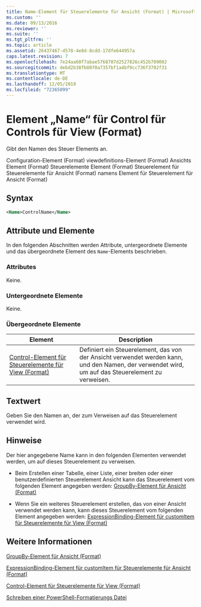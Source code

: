 ```yaml
---
title: Name-Element für Steuerelemente für Ansicht (Format) | Microsoft-Dokumentation
ms.custom: ''
ms.date: 09/13/2016
ms.reviewer: ''
ms.suite: ''
ms.tgt_pltfrm: ''
ms.topic: article
ms.assetid: 26437467-d578-4e8d-8cdd-17dfe644957a
caps.latest.revision: 7
ms.openlocfilehash: 7e24aa60f7abae5768707d2527826c452b709002
ms.sourcegitcommit: debd2b38fb8070a7357bf1a4bf9cc736f3702f31
ms.translationtype: MT
ms.contentlocale: de-DE
ms.lasthandoff: 12/05/2019
ms.locfileid: "72365099"
---
```

# <a name="name-element-for-control-for-controls-for-view-format"></a>Element „Name“ für Control für Controls für View (Format)

Gibt den Namen des Steuer Elements an.

Configuration-Element (Format) viewdefinitions-Element (Format) Ansichts Element (Format) Steuerelemente Element (Format) Steuerelement für Steuerelemente für Ansicht (Format) namens Element für Steuerelement für Ansicht (Format)

## <a name="syntax"></a>Syntax

```xml
<Name>ControlName</Name>
```

## <a name="attributes-and-elements"></a>Attribute und Elemente

In den folgenden Abschnitten werden Attribute, untergeordnete Elemente und das übergeordnete Element des `Name`-Elements beschrieben.

### <a name="attributes"></a>Attributes

Keine.

### <a name="child-elements"></a>Untergeordnete Elemente

Keine.

### <a name="parent-elements"></a>Übergeordnete Elemente

|Element|Description|
|-------------|-----------------|
|[Control-Element für Steuerelemente für View (Format)](./control-element-for-controls-for-view-format.md)|Definiert ein Steuerelement, das von der Ansicht verwendet werden kann, und den Namen, der verwendet wird, um auf das Steuerelement zu verweisen.|

## <a name="text-value"></a>Textwert

Geben Sie den Namen an, der zum Verweisen auf das Steuerelement verwendet wird.

## <a name="remarks"></a>Hinweise

Der hier angegebene Name kann in den folgenden Elementen verwendet werden, um auf dieses Steuerelement zu verweisen.

- Beim Erstellen einer Tabelle, einer Liste, einer breiten oder einer benutzerdefinierten Steuerelement Ansicht kann das Steuerelement vom folgenden Element angegeben werden: [GroupBy-Element für Ansicht (Format)](./groupby-element-for-view-format.md)

- Wenn Sie ein weiteres Steuerelement erstellen, das von einer Ansicht verwendet werden kann, kann dieses Steuerelement vom folgenden Element angegeben werden: [ExpressionBinding-Element für customItem für Steuerelemente für View (Format)](./expressionbinding-element-for-customitem-for-controls-for-view-format.md)

## <a name="see-also"></a>Weitere Informationen

[GroupBy-Element für Ansicht (Format)](./groupby-element-for-view-format.md)

[ExpressionBinding-Element für customItem für Steuerelemente für Ansicht (Format)](./expressionbinding-element-for-customitem-for-controls-for-view-format.md)

[Control-Element für Steuerelemente für View (Format)](./control-element-for-controls-for-view-format.md)

[Schreiben einer PowerShell-Formatierungs Datei](./writing-a-powershell-formatting-file.md)
